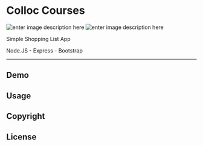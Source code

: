 # Colloc Courses
![enter image description here](https://images-na.ssl-images-amazon.com/images/I/41Zhzg6V0vL.png)
![enter image description here](https://images2.imgbox.com/81/c2/sVpwuDtH_o.png)


Simple Shopping List App

Node.JS - Express - Bootstrap

___
 ## Demo
 
 ## Usage
 
 ## Copyright
 
 ## License


